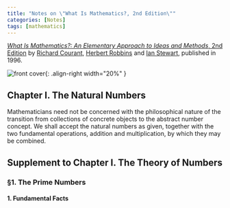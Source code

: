 ```yaml
---
title: "Notes on \"What Is Mathematics?, 2nd Edition\""
categories: [Notes]
tags: [mathematics]
---
```


[*What Is Mathematics?: An Elementary Approach to Ideas and Methods*, 2nd Edition](https://www.amazon.com/dp/0195105192) by [Richard Courant](https://en.wikipedia.org/wiki/Richard_Courant), [Herbert Robbins](http://mathshistory.st-andrews.ac.uk/Biographies/Robbins.html) and [Ian Stewart](https://en.wikipedia.org/wiki/Ian_Stewart_(mathematician)), published in 1996.

![front cover](https://images-na.ssl-images-amazon.com/images/I/51CGkD15AnL._SX331_BO1,204,203,200_.jpg){: .align-right width="20%" }

## Chapter I. The Natural Numbers

Mathematicians need not be concerned with the philosophical nature of the transition from collections of concrete objects to the abstract number concept. We shall accept the natural numbers as given, together with the two fundamental operations, addition and multiplication, by which they may be combined.

## Supplement to Chapter I. The Theory of Numbers

### &sect;1. The Prime Numbers

#### 1. Fundamental Facts
